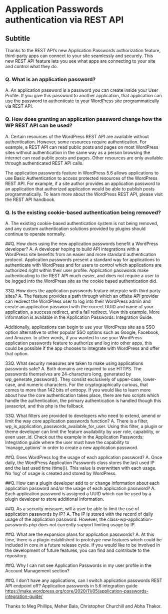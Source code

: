 # Application Passwords authentication via REST API 

## Subtitle

Thanks to the REST API’s new Application Passwords authorization feature, third-party apps can connect to your site seamlessly and securely. This new REST API feature lets you see what apps are connecting to your site and control what they do. 

### Q. What is an application password?
A. An application password is a password you can create inside your User Profile. If you give this password to another application, that application can use the password to authenticate to your WordPress site programmatically via REST API.

### Q. How does granting an application password change how the WP REST API can be used?
A. Certain resources of the WordPress REST API are available without authentication. However, some resources require authentication. For example, a REST API can read public posts and pages on most WordPress sites without authentication in the same way as a person browsing the internet can read public posts and pages. Other resources are only available through authenticated REST API calls. 

The application passwords feature in WordPress 5.6 allows applications to use Basic Authentication to access protected resources of the WordPress REST API. For example, if a site author provides an application password to an application that authorized application would be able to publish posts programmatically. To learn more about the WordPress REST API, please visit the REST API handbook. 

### Q. Is the existing cookie-based authentication being removed?
A. The existing cookie-based authentication system is not being removed, and any custom authentication solutions provided by plugins should continue to operate normally. 

##Q. How does using the new application passwords benefit a WordPress developer?
A.  A developer hoping to build API integrations with a WordPress site benefits from an easier and more standard authentication protocol. Application passwords present a standard way for applications to authenticate with WordPress and for users to control which applications are authorized right within their user profile. Application passwords make authenticating to the REST API much easier, and does not require a user to be logged into the WordPress site as the cookie based authentication did. 

33Q. How does the application passwords feature integrate with third party sites?
A. The feature provides a path through which an offsite API provider can redirect the WordPress user to log into their WordPress admin and create an application password with the correct UUID and name of your application, a success redirect, and a fail redirect. View this example. More information is available in the Application Passwords: Integration Guide. 

Additionally, applications can begin to use your WordPress site as a SSO option alternative to other popular SSO options such as Google, Facebook, and Amazon. In other words, if you wanted to use your WordPress application passwords feature to authorize and log into other apps, this could be possible if the app chooses to integrate with WordPress and offer that option. 

33Q. What security measures are taken to make using applications passwords safe?
A. Both domains are required to use HTTPS. The passwords themselves are 24-characters long, generated by wp_generate_password(). They consist exclusively of upper-case, lower-case, and numeric characters. For the cryptographically curious, that comes to more than 142 bits of entropy. If you would like to learn more about how the core authentication takes place, there are two scripts which handle the authentication, the primary authentication is handled though this javascript, and this php is the fallback. 

33Q. What filters are provided to developers who need to extend, amend or limit the way core application passwords function?
A. There is a filter, wp_is_application_passwords_available_for_user. Using this filter, a plugin or theme developer can limit the feature availability by user role, capability, or even user_id. Check out the example in the Application Passwords: Integration guide where the user must have the capability to ‘manage_options’ in order to create a new application password. 

##Q. Does WordPress log the usage of each application password?
A. Once daily, the WordPress Application Passwords class stores the last used IP and the last used time (time()). This value is overwritten with each usage. No ‘log’ of usage is created and stored by WordPress. 

##Q. How can a plugin developer add to or change information about each application password and/or the usage of each application password?
A. Each application password is assigned a UUID which can be used by a plugin developer to store additional information. 

##Q. As a security measure, will a user be able to limit the use of application passwords by IP?
A. The IP is stored with the record of daily usage of the application password. However, the class-wp-application-passwords.php does not currently support limiting usage by IP. 

##Q. What are the expansion plans for application passwords?
A. At this time, there is a plugin established to prototype new features which could be included in core in a future release cycle. If you would like to be involved in the development of future features, you can find and contribute to the repository.  

##Q. Why I can not see Application Passwords in my user profile in the Account Management section?

##Q. I don’t have any applications, can I switch application passwords REST API endpoint off?
Application passwords in 5.6 integration guide https://make.wordpress.org/core/2020/11/05/application-passwords-integration-guide/ 



Thanks to Meg Phillips, Meher Bala, Christopher Churchill and Abha Thakor.

